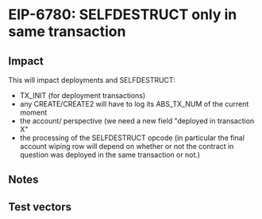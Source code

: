 # EIP-6780: SELFDESTRUCT only in same transaction

## Impact

This will impact deployments and SELFDESTRUCT:
- TX_INIT (for deployment transactions)
- any CREATE/CREATE2 will have to log its ABS_TX_NUM of the current moment
- the account/ perspective (we need a new field "deployed in transaction X"
- the processing of the SELFDESTRUCT opcode (in particular the final account wiping row will depend on whether or not the contract in question was deployed in the same transaction or not.)

## Notes

## Test vectors

